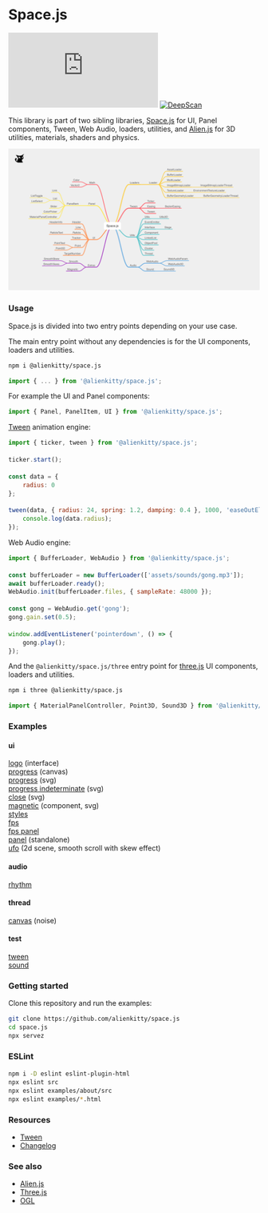 # Space.js

[![NPM Package][npm]][npm-url]
[![DeepScan][deepscan]][deepscan-url]

This library is part of two sibling libraries, [Space.js](https://github.com/alienkitty/space.js) for UI, Panel components, Tween, Web Audio, loaders, utilities, and [Alien.js](https://github.com/alienkitty/alien.js) for 3D utilities, materials, shaders and physics.

<p>
    <img src="https://github.com/alienkitty/space.js/raw/main/space.js.png" alt="Space.js">
</p>

### Usage

Space.js is divided into two entry points depending on your use case.

The main entry point without any dependencies is for the UI components, loaders and utilities.

```sh
npm i @alienkitty/space.js
```

```js
import { ... } from '@alienkitty/space.js';
```

For example the UI and Panel components:

```js
import { Panel, PanelItem, UI } from '@alienkitty/space.js';
```

[Tween](https://github.com/alienkitty/alien.js/wiki/Tween) animation engine:

```js
import { ticker, tween } from '@alienkitty/space.js';

ticker.start();

const data = {
    radius: 0
};

tween(data, { radius: 24, spring: 1.2, damping: 0.4 }, 1000, 'easeOutElastic', null, () => {
    console.log(data.radius);
});
```

Web Audio engine:

```js
import { BufferLoader, WebAudio } from '@alienkitty/space.js';

const bufferLoader = new BufferLoader(['assets/sounds/gong.mp3']);
await bufferLoader.ready();
WebAudio.init(bufferLoader.files, { sampleRate: 48000 });

const gong = WebAudio.get('gong');
gong.gain.set(0.5);

window.addEventListener('pointerdown', () => {
    gong.play();
});
```

And the `@alienkitty/space.js/three` entry point for [three.js](https://github.com/mrdoob/three.js) UI components, loaders and utilities.

```sh
npm i three @alienkitty/space.js
```

```js
import { MaterialPanelController, Point3D, Sound3D } from '@alienkitty/space.js/three';
```

### Examples

#### ui

[logo](https://space.js.org/examples/logo.html) (interface)  
[progress](https://space.js.org/examples/progress_canvas.html) (canvas)  
[progress](https://space.js.org/examples/progress.html) (svg)  
[progress indeterminate](https://space.js.org/examples/progress_indeterminate.html) (svg)  
[close](https://space.js.org/examples/close.html) (svg)  
[magnetic](https://space.js.org/examples/magnetic.html) (component, svg)  
[styles](https://space.js.org/examples/styles.html)  
[fps](https://space.js.org/examples/fps.html)  
[fps panel](https://space.js.org/examples/fps_panel.html)  
[panel](https://space.js.org/examples/panel.html) (standalone)  
[ufo](https://ufo.ai/) (2d scene, smooth scroll with skew effect)  

#### audio

[rhythm](https://space.js.org/examples/audio_rhythm.html)  

#### thread

[canvas](https://space.js.org/examples/thread_canvas.html) (noise)  

#### test

[tween](https://space.js.org/examples/test_tween.html)  
[sound](https://space.js.org/examples/test_sound.html)  

### Getting started

Clone this repository and run the examples:

```sh
git clone https://github.com/alienkitty/space.js
cd space.js
npx servez
```

### ESLint

```sh
npm i -D eslint eslint-plugin-html
npx eslint src
npx eslint examples/about/src
npx eslint examples/*.html
```

### Resources

* [Tween](https://github.com/alienkitty/alien.js/wiki/Tween)
* [Changelog](https://github.com/alienkitty/space.js/releases)

### See also

* [Alien.js](https://github.com/alienkitty/alien.js)
* [Three.js](https://github.com/mrdoob/three.js)
* [OGL](https://github.com/oframe/ogl)


[npm]: https://img.shields.io/npm/v/@alienkitty/space.js
[npm-url]: https://www.npmjs.com/package/@alienkitty/space.js
[deepscan]: https://deepscan.io/api/teams/20020/projects/23997/branches/734568/badge/grade.svg
[deepscan-url]: https://deepscan.io/dashboard#view=project&tid=20020&pid=23997&bid=734568
